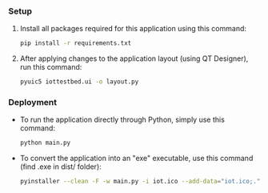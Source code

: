 ### Setup

1. Install all packages required for this application using this command:
    ```bash
    pip install -r requirements.txt
    ```

2. After applying changes to the application layout (using QT Designer), run this command:
    ```bash
    pyuic5 iottestbed.ui -o layout.py
    ```

### Deployment
- To run the application directly through Python, simply use this command:
    ```bash
    python main.py
    ```

- To convert the application into an "exe" executable, use this command (find .exe in dist/ folder): 
    ```bash
    pyinstaller --clean -F -w main.py -i iot.ico --add-data="iot.ico;." --add-data="sponsors.png;." -n iottestbed
    ```
